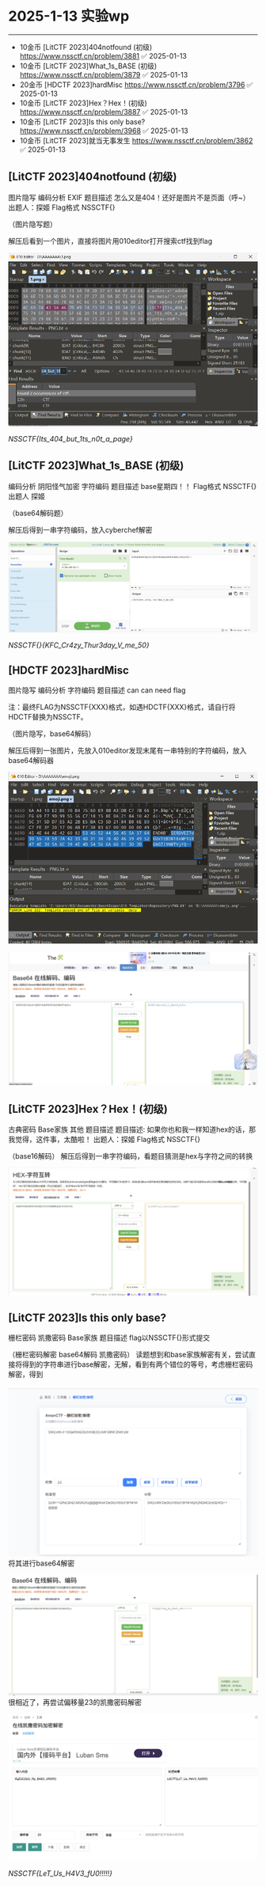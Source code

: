 # 2025-1-13 实验wp
-----
 + 10金币 [LitCTF 2023]404notfound (初级) https://www.nssctf.cn/problem/3881 ✅ 2025-01-13
 + 10金币 [LitCTF 2023]What_1s_BASE (初级) https://www.nssctf.cn/problem/3879 ✅ 2025-01-13
 + 20金币 [HDCTF 2023]hardMisc https://www.nssctf.cn/problem/3796 ✅ 2025-01-13
 + 10金币 [LitCTF 2023]Hex？Hex！(初级) https://www.nssctf.cn/problem/3887 ✅ 2025-01-13
 + 10金币 [LitCTF 2023]Is this only base? https://www.nssctf.cn/problem/3968 ✅ 2025-01-13
 + 10金币 [LitCTF 2023]就当无事发生 https://www.nssctf.cn/problem/3862 ✅ 2025-01-13
## [LitCTF 2023]404notfound (初级)
图片隐写
编码分析
EXIF
题目描述
怎么又是404！还好是图片不是页面（呼~）
出题人：探姬
Flag格式 NSSCTF{}


（图片隐写题）

解压后看到一个图片，直接将图片用010editor打开搜索ctf找到flag

![alt text](<屏幕截图 2025-01-14 201021.png>)

*NSSCTF{Its_404_but_1ts_n0t_a_page}*

## [LitCTF 2023]What_1s_BASE (初级)

编码分析
阴阳怪气加密
字符编码
题目描述
base星期四！！
Flag格式 NSSCTF{}
出题人 探姬

（base64解码题）

解压后得到一串字符编码，放入cyberchef解密

![alt text](<屏幕截图 2025-01-14 212336.png>)

*NSSCTF{}{KFC_Cr4zy_Thur3day_V_me_50}*

## [HDCTF 2023]hardMisc

图片隐写
编码分析
字符编码
题目描述
can can need flag

注：最终FLAG为NSSCTF{XXX}格式，如遇HDCTF{XXX}格式，请自行将HDCTF替换为NSSCTF。

（图片隐写，base64解码）

解压后得到一张图片，先放入010editor发现末尾有一串特别的字符编码，放入base64解码器

![alt text](<屏幕截图 2025-01-14 222234.png>)

![alt text](<屏幕截图 2025-01-14 222213.png>)
## [LitCTF 2023]Hex？Hex！(初级)

古典密码
Base家族
其他
题目描述
题目描述: 如果你也和我一样知道hex的话，那我觉得，这件事，太酷啦！
出题人：探姬
Flag格式 NSSCTF{}

（base16解码）
解压后得到一串字符编码，看题目猜测是hex与字符之间的转换

![alt text](<屏幕截图 2025-01-14 223240.png>)
## [LitCTF 2023]Is this only base?
栅栏密码
凯撒密码
Base家族
题目描述
flag以NSSCTF{}形式提交

（栅栏密码解密 base64解码 凯撒密码）
读题想到和base家族解密有关，尝试直接将得到的字符串进行base解密，无解，看到有两个错位的等号，考虑栅栏密码解密，得到

![alt text](<屏幕截图 2025-01-15 190601.png>)
将其进行base64解密

![alt text](<屏幕截图 2025-01-15 190743.png>)
很相近了，再尝试偏移量23的凯撒密码解密

![alt text](<屏幕截图 2025-01-15 190804.png>)

*NSSCTF{LeT_Us_H4V3_fU0!!!!!}*

